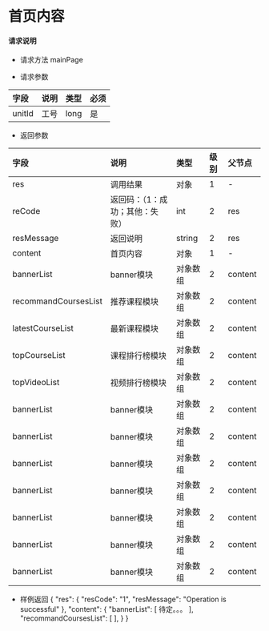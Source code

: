 # 首页内容

#### **请求说明**

* 请求方法 mainPage

* 请求参数

| 字段 | 说明 | 类型 | 必须 |
| :--- | :--- | :--- | :--- |
| unitId| 工号 | long | 是 |

* 返回参数

| 字段 | 说明 | 类型 | 级别 | 父节点 |
| :--- | :--- | :--- | :--- | :--- |
| res | 调用结果 | 对象 | 1 | - |
| reCode | 返回码：（1：成功；其他：失败） | int | 2 | res |
| resMessage| 返回说明 | string | 2 | res |
| content| 首页内容 | 对象 | 1 | - |
| bannerList | banner模块 | 对象数组 | 2 | content |
| recommandCoursesList| 推荐课程模块 | 对象数组 | 2 | content |
| latestCourseList | 最新课程模块 | 对象数组 | 2 | content |
| topCourseList| 课程排行榜模块 | 对象数组 | 2 | content |
| topVideoList | 视频排行榜模块 | 对象数组 | 2 | content |
| bannerList | banner模块 | 对象数组 | 2 | content |
| bannerList | banner模块 | 对象数组 | 2 | content |
| bannerList | banner模块 | 对象数组 | 2 | content |
| bannerList | banner模块 | 对象数组 | 2 | content |
| bannerList | banner模块 | 对象数组 | 2 | content |
| bannerList | banner模块 | 对象数组 | 2 | content |
| bannerList | banner模块 | 对象数组 | 2 | content |

* 样例返回
  {
    "res": 
    {
        "resCode": "1", 
        "resMessage": "Operation is successful"
    },
    "content":
    {
       "bannerList":
       [
           待定。。。
       ],
       "recommandCoursesList":
       [
       ],
    } 
}

